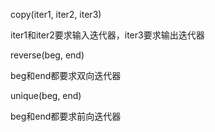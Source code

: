 copy(iter1, iter2, iter3)

iter1和iter2要求输入迭代器，iter3要求输出迭代器

reverse(beg, end)

beg和end都要求双向迭代器

unique(beg, end)

beg和end都要求前向迭代器
